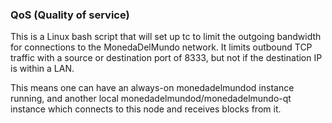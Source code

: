 ### QoS (Quality of service) ###

This is a Linux bash script that will set up tc to limit the outgoing bandwidth for connections to the MonedaDelMundo network. It limits outbound TCP traffic with a source or destination port of 8333, but not if the destination IP is within a LAN.

This means one can have an always-on monedadelmundod instance running, and another local monedadelmundod/monedadelmundo-qt instance which connects to this node and receives blocks from it.
